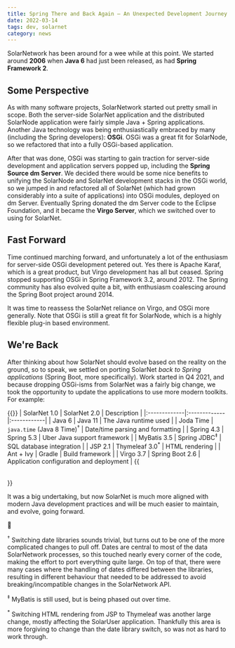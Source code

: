 ```yaml
---
title: Spring There and Back Again — An Unexpected Development Journey
date: 2022-03-14
tags: dev, solarnet
category: news
---
```

SolarNetwork has been around for a wee while at this point. We started around **2006** when **Java
6** had just been released, as had **Spring Framework 2**.

<!--more-->

## Some Perspective

As with many software projects,
SolarNetwork started out pretty small in scope. Both the server-side SolarNet application and the
distributed SolarNode application were fairly simple Java + Spring applications. Another Java
technology was being enthusiastically embraced by many (including the Spring developers): **OSGi**.
OSGi was a great fit for SolarNode, so we refactored that into a fully OSGi-based application.

After that was done, OSGi was starting to gain traction for server-side development and application
servers popped up, including the **Spring Source dm Server**. We decided there would be some nice
benefits to unifying the SolarNode and SolarNet development stacks in the OSGi world, so we jumped
in and refactored all of SolarNet (which had grown considerably into a suite of applications) into
OSGi modules, deployed on dm Server. Eventually Spring donated the dm Server code to the Eclipse
Foundation, and it became the **Virgo Server**, which we switched over to using for SolarNet.

## Fast Forward

Time continued marching forward, and unfortunately a lot of the enthusiasm for server-side OSGi
development petered out. Yes there is Apache Karaf, which is a great product, but Virgo development
has all but ceased. Spring stopped supporting OSGi in Spring Framework 3.2, around 2012. The Spring
community has also evolved quite a bit, with enthusiasm coalescing around the Spring Boot project
around 2014.

It was time to reassess the SolarNet reliance on Virgo, and OSGi more generally. Note that OSGi is
still a great fit for SolarNode, which is a highly flexible plug-in based environment.

## We're Back

After thinking about how SolarNet should evolve based on the reality on the ground, so to speak, we
settled on porting SolarNet _back to Spring applications_ (Spring Boot, more specifically). Work
started in Q4 2021, and because dropping OSGi-isms from SolarNet was a fairly big change, we took
the opportunity to update the applications to use more modern toolkits. For example:

{{<table>}}
| SolarNet 1.0 | SolarNet 2.0 | Description |
|:-------------|:-------------|:------------|
| Java 6       | Java 11 | The Java runtime used |
| Joda Time    | `java.time` (Java 8 Time)<sup>†</sup> | Date/time parsing and formatting |
| Spring 4.3   | Spring 5.3 | Uber Java support framework |
| MyBatis 3.5  | Spring JDBC<sup>‡</sup> | SQL database integration |
| JSP 2.1      | Thymeleaf 3.0<sup>*</sup> | HTML rendering |
| Ant + Ivy    | Gradle | Build framework |
| Virgo 3.7    | Spring Boot 2.6 | Application configuration and deployment |
{{</table>}}

It was a big undertaking, but now SolarNet is much more aligned with modern Java development
practices and will be much easier to maintain, and evolve, going forward.

🎉

<sup>†</sup> Switching date libraries sounds trivial, but turns out to be one of the more
complicated changes to pull off. Dates are central to most of the data SolarNetwork processes, so
this touched nearly every corner of the code, making the effort to port everything quite large. On
top of that, there were many cases where the handling of dates differed between the libraries,
resulting in different behaviour that needed to be addressed to avoid breaking/incompatible changes
in the SolarNetwork API.

<sup>‡</sup> MyBatis is still used, but is being phased out over time.

<sup>*</sup> Switching HTML rendering from JSP to Thymeleaf was another large change, mostly
affecting the SolarUser application. Thankfully this area is more forgiving to change than the
date library switch, so was not as hard to work through.
